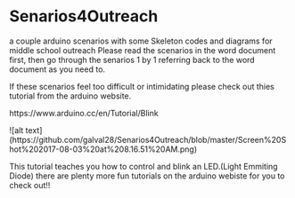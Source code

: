 # Senarios4Outreach
a couple arduino scenarios with some Skeleton codes and diagrams for middle school outreach
Please read the scenarios in the word document first, then go through the senarios 1 by 1 referring back to the word document as you need to.

If these scenarios feel too difficult or intimidating please check out thies tutorial from the arduino website.

<p>https://www.arduino.cc/en/Tutorial/Blink

<p> ![alt text](https://github.com/galval28/Senarios4Outreach/blob/master/Screen%20Shot%202017-08-03%20at%208.16.51%20AM.png)


 <p>This tutorial teaches you how to control and blink an LED.(Light Emmiting Diode)
there are plenty more fun tutorials on the arduino webiste for you to check out!!

